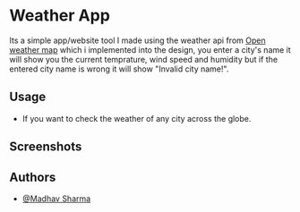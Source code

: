 
# Weather App

Its a simple app/website tool I made using the weather api from [Open weather map](https://openweathermap.org/) which i implemented into the design, you enter a city's name it will show you the current temprature, wind speed and humidity but if the entered city name is wrong it will show "Invalid city name!".

## Usage

- If you want to check the weather of any city across the globe.


## Screenshots



## Authors

- [@Madhav Sharma](https://github.com/fruityflucc)


